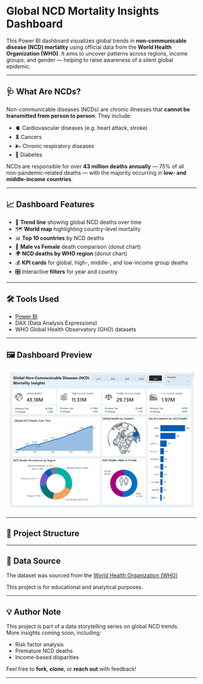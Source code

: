 # Global NCD Mortality Insights Dashboard

This Power BI dashboard visualizes global trends in **non-communicable disease (NCD) mortality** using official data from the **World Health Organization (WHO)**. It aims to uncover patterns across regions, income groups, and gender — helping to raise awareness of a silent global epidemic.

---

## 🩺 What Are NCDs?

Non-communicable diseases (NCDs) are chronic illnesses that **cannot be transmitted from person to person**. They include:
- 🫀 Cardiovascular diseases (e.g. heart attack, stroke)
- 🎗️ Cancers
- 🌬️ Chronic respiratory diseases
- 🍬 Diabetes

NCDs are responsible for over **43 million deaths annually** — 75% of all non-pandemic-related deaths — with the majority occurring in **low- and middle-income countries**.

---

## 📈 Dashboard Features

- 📅 **Trend line** showing global NCD deaths over time
- 🗺️ **World map** highlighting country-level mortality
- 📊 **Top 10 countries** by NCD deaths
- 🚻 **Male vs Female** death comparison (donut chart)
- 🌍 **NCD deaths by WHO region** (donut chart)
- 💰 **KPI cards** for global, high-, middle-, and low-income group deaths
- 🎛️ Interactive **filters** for year and country

---

## 🛠️ Tools Used

- [Power BI](https://powerbi.microsoft.com/)
- DAX (Data Analysis Expressions)
- WHO Global Health Observatory (GHO) datasets

---

## 🖼️ Dashboard Preview

![NCD Dashboard](images/ncd_dashboard.png)


---

## 📁 Project Structure


---

## 📂 Data Source

The dataset was sourced from the [World Health Organization (WHO)](https://www.who.int/data/gho/data/themes/topics/noncommunicable-diseases)

This project is for educational and analytical purposes.

---

## 💡 Author Note

This project is part of a data storytelling series on global NCD trends.  
More insights coming soon, including:
- Risk factor analysis
- Premature NCD deaths
- Income-based disparities

Feel free to **fork**, **clone**, or **reach out** with feedback!

---



